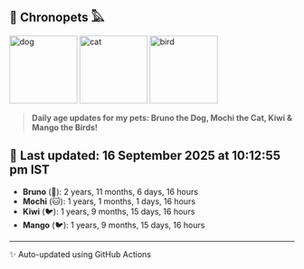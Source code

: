 ## 🐾 Chronopets 𓅓

<img src="https://media.giphy.com/media/3oriO0OEd9QIDdllqo/giphy.gif" width="120" height="120" alt="dog"> <img src="https://media.giphy.com/media/OmK8lulOMQ9XO/giphy.gif" width="120" height="120" alt="cat"> <img src="https://media.giphy.com/media/1dMNq7sH2v5i/giphy.gif" width="120" height="120" alt="bird"> 

> **Daily age updates for my pets: Bruno the Dog, Mochi the Cat, Kiwi & Mango the Birds!**

## 📅 Last updated: 16 September 2025 at 10:12:55 pm IST

- **Bruno** (🐶): 2 years, 11 months, 6 days, 16 hours
- **Mochi** (🐱): 1 years, 1 months, 1 days, 16 hours
- **Kiwi** (🐦): 1 years, 9 months, 15 days, 16 hours
- **Mango** (🐦): 1 years, 9 months, 15 days, 16 hours

---
✨ Auto-updated using GitHub Actions
